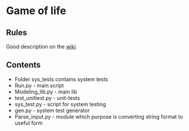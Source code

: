 # Game of life
## Rules
Good description on the [wiki](https://en.wikipedia.org/wiki/Conway%27s_Game_of_Life).
## Contents
* Folder sys_tests contains system tests <br />
* Run.py - main script <br />
* Modeling_lib.py - main lib <br />
* test_unittest.py - unit-tests <br />
* sys_test.py - script for system testing <br />
* gen.py - system test generator <br />
* Parse_input.py - module which purpose is converting string format to useful form<br />
